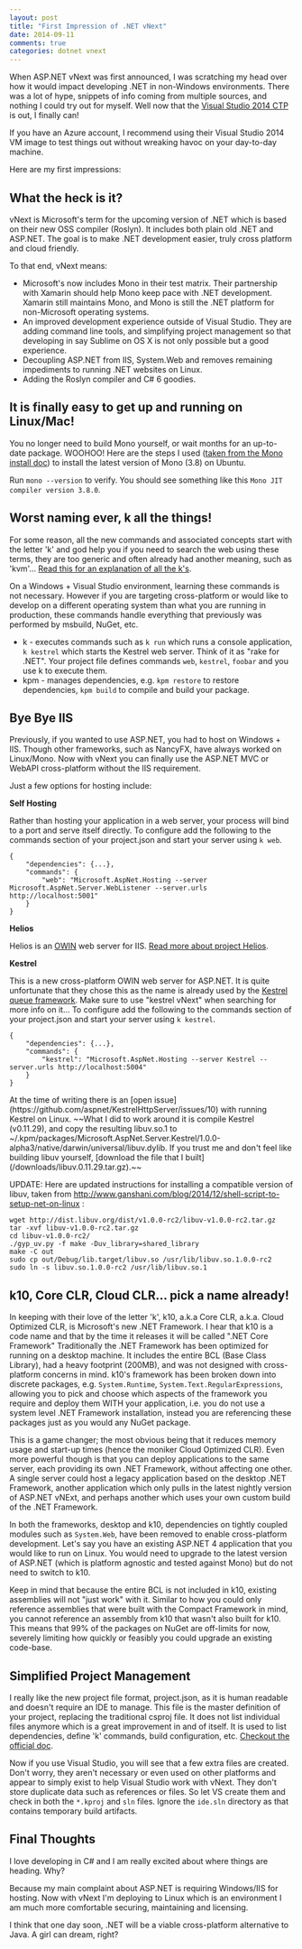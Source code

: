```yaml
---
layout: post
title: "First Impression of .NET vNext"
date: 2014-09-11
comments: true
categories: dotnet vnext
---
```


When ASP.NET vNext was first announced, I was scratching my head over how it would impact developing .NET in non-Windows environments. There was a lot of hype, snippets of info coming from multiple sources, and nothing I could try out for myself. Well now that the [Visual Studio 2014 CTP](http://www.visualstudio.com/en-us/downloads/visual-studio-14-ctp-vs.aspx) is out, I finally can! 

<aside>If you have an Azure account, I recommend using their Visual Studio 2014 VM image to test things out without wreaking havoc on your day-to-day machine.</aside>

Here are my first impressions:

## What the heck is it? ##
vNext is Microsoft's term for the upcoming version of .NET which is based on their new OSS compiler (Roslyn). It includes both plain old .NET and ASP.NET. The goal is to make .NET development easier, truly cross platform and cloud friendly.

To that end, vNext means:

* Microsoft's now includes Mono in their test matrix. Their partnership with Xamarin should help Mono keep pace with .NET development. Xamarin still maintains Mono, and Mono is still the .NET platform for non-Microsoft operating systems.
* An improved development experience outside of Visual Studio. They are adding command line tools, and simplifying project management so that developing in say Sublime on OS X is not only possible but a good experience.
* Decoupling ASP.NET from IIS, System.Web and removes remaining impediments to running .NET websites on Linux.
* Adding the Roslyn compiler and C# 6 goodies.

## It is finally easy to get up and running on Linux/Mac! ##

You no longer need to build Mono yourself, or wait months for an up-to-date package. WOOHOO! Here are the steps I used ([taken from the Mono install doc](http://www.mono-project.com/docs/getting-started/install/linux/)) to install the latest version of Mono (3.8) on Ubuntu.

<script src="https://gist.github.com/carolynvs/4520736f6017ca252a44.js"></script>

Run `mono --version` to verify. You should see something like this `Mono JIT compiler version 3.8.0`.

## Worst naming ever, k all the things! ##

For some reason, all the new commands and associated concepts start with the letter 'k' and god help you if you need to search the web using these terms, they are too generic and often already had another meaning, such as 'kvm'... [Read this for an explanation of all the k's](http://weblogs.asp.net/imranbaloch/k-kvm-kpm-klr-kre-in-asp-net-vnext). 

On a Windows + Visual Studio environment, learning these commands is not necessary. However if you are targeting cross-platform or would like to develop on a different operating system than what you are running in production, these commands handle everything that previously was performed by msbuild, NuGet, etc.

* k - executes commands such as `k run` which runs a console application, `k kestrel` which starts the Kestrel web server. Think of it as "rake for .NET". Your project file defines commands `web`, `kestrel`, `foobar` and you use k to execute them.
* kpm - manages dependencies, e.g. `kpm restore` to restore dependencies, `kpm build` to compile and build your package.

## Bye Bye IIS ##
Previously, if you wanted to use ASP.NET, you had to host on Windows + IIS. Though other frameworks, such as NancyFX, have always worked on Linux/Mono. Now with vNext you can finally use the ASP.NET MVC or WebAPI cross-platform without the IIS requirement.

Just a few options for hosting include:

**Self Hosting**

Rather than hosting your application in a web server, your process will bind to a port and serve itself directly. To configure add the following to the commands section of your project.json and start your server using `k web`.

    {
        "dependencies": {...},
        "commands": {
            "web": "Microsoft.AspNet.Hosting --server Microsoft.AspNet.Server.WebListener --server.urls http://localhost:5001"
        }
    }

**Helios**

Helios is an [OWIN](http://owin.org/) web server for IIS. [Read more about project Helios](http://blogs.msdn.com/b/webdev/archive/2014/02/18/introducing-asp-net-project-helios.aspx).

**Kestrel**

This is a new cross-platform OWIN web server for ASP.NET. It is quite unfortunate that they chose this as the name is already used by the [Kestrel queue framework](https://github.com/twitter/kestrel). Make sure to use "kestrel vNext" when searching for more info on it... To configure add the following to the commands section of your project.json and start your server using `k kestrel`.

    {
        "dependencies": {...},
        "commands": {
            "kestrel": "Microsoft.AspNet.Hosting --server Kestrel --server.urls http://localhost:5004"
        }
    }

<aside>At the time of writing there is an [open issue](https://github.com/aspnet/KestrelHttpServer/issues/10) with running Kestrel on Linux. ~~What I did to work around it is compile Kestrel (v0.11.29), and copy the resulting libuv.so.1 to ~/.kpm/packages/Microsoft.AspNet.Server.Kestrel/1.0.0-alpha3/native/darwin/universal/libuv.dylib. If you trust me and don't feel like building libuv yourself, [download the file that I built](/downloads/libuv.0.11.29.tar.gz).~~

UPDATE: Here are updated instructions for installing a compatible version of libuv, taken from http://www.ganshani.com/blog/2014/12/shell-script-to-setup-net-on-linux :

    wget http://dist.libuv.org/dist/v1.0.0-rc2/libuv-v1.0.0-rc2.tar.gz
    tar -xvf libuv-v1.0.0-rc2.tar.gz
    cd libuv-v1.0.0-rc2/
    ./gyp_uv.py -f make -Duv_library=shared_library
    make -C out
    sudo cp out/Debug/lib.target/libuv.so /usr/lib/libuv.so.1.0.0-rc2
    sudo ln -s libuv.so.1.0.0-rc2 /usr/lib/libuv.so.1
</aside>

## k10, Core CLR, Cloud CLR... pick a name already! ##
In keeping with their love of the letter 'k', k10, a.k.a Core CLR, a.k.a. Cloud Optimized CLR, is Microsoft's new .NET Framework. I hear that k10 is a code name and that by the time it releases it will be called ".NET Core Framework" Traditionally the .NET Framework has been optimized for running on a desktop machine. It includes the entire BCL (Base Class Library), had a heavy footprint (200MB), and was not designed with cross-platform concerns in mind. k10's framework has been broken down into discrete packages, e.g. `System.Runtime`, `System.Text.RegularExpressions`, allowing you to pick and choose which aspects of the framework you require and deploy them WITH your application, i.e. you do not use a system level .NET Framework installation, instead you are referencing these packages just as you would any NuGet package.

This is a game changer; the most obvious being that it reduces memory usage and start-up times (hence the moniker Cloud Optimized CLR). Even more powerful though is that you can deploy applications to the same server, each providing its own .NET Framework, without affecting one other. A single server could host a legacy application based on the desktop .NET Framework, another application which only pulls in the latest nightly version of ASP.NET vNExt, and perhaps another which uses your own custom build of the .NET Framework.

In both the frameworks, desktop and k10, dependencies on tightly coupled modules such as `System.Web`, have been removed to enable cross-platform development. Let's say you have an existing ASP.NET 4 application that you would like to run on Linux. You would need to upgrade to the latest version of ASP.NET (which is platform agnostic and tested against Mono) but do not need to switch to k10.

Keep in mind that because the entire BCL is not included in k10, existing assemblies will not "just work" with it. Similar to how you could only reference assemblies that were built with the Compact Framework in mind, you cannot reference an assembly from k10 that wasn't also built for k10. This means that 99% of the packages on NuGet are off-limits for now, severely limiting how quickly or feasibly you could upgrade an existing code-base.

## Simplified Project Management ##
I really like the new project file format, project.json, as it is human readable and doesn't require an IDE to manage. This file is the master definition of your project, replacing the traditional csproj file. It does not list individual files anymore which is a great improvement in and of itself. It is used to list dependencies, define 'k' commands, build configuration, etc. [Checkout the official doc](https://github.com/aspnet/Home/wiki/Project.json-file).

<script src="https://gist.github.com/carolynvs/f9d1a4b4f09542778bf8.js"></script>

Now if you use Visual Studio, you will see that a few extra files are created. Don't worry, they aren't necessary or even used on other platforms and appear to simply exist to help Visual Studio work with vNext. They don't store duplicate data such as references or files. So let VS create them and check in both the `*.kproj` and `sln` files. Ignore the `ide.sln` directory as that contains temporary build artifacts.

## Final Thoughts ##
I love developing in C# and I am really excited about where things are heading. Why?

Because my main complaint about ASP.NET is requiring Windows/IIS for hosting.  Now with vNext I'm deploying to Linux which is an environment I am much more comfortable securing, maintaining and licensing. 

I think that one day soon, .NET will be a viable cross-platform alternative to Java. A girl can dream, right?

